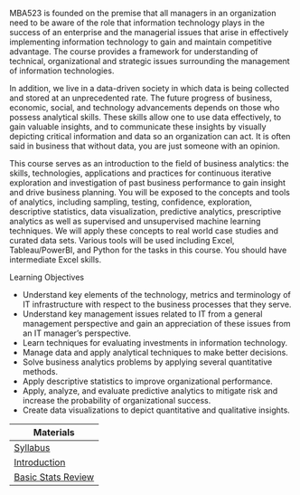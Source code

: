 MBA523 is founded on the premise that all managers in an organization need to be aware
of the role that information technology plays in the success of an enterprise and the
managerial issues that arise in effectively implementing information technology to gain
and maintain competitive advantage. The course provides a framework for understanding
of technical, organizational and strategic issues surrounding the management of
information technologies.

In addition, we live in a data-driven society in which data is being collected and stored at
an unprecedented rate. The future progress of business, economic, social, and technology
advancements depends on those who possess analytical skills. These skills allow one to
use data effectively, to gain valuable insights, and to communicate these insights by
visually depicting critical information and data so an organization can act. It is often said
in business that without data, you are just someone with an opinion.

This course serves as an introduction to the field of business analytics: the skills,
technologies, applications and practices for continuous iterative exploration and
investigation of past business performance to gain insight and drive business planning.
You will be exposed to the concepts and tools of analytics, including sampling, testing,
confidence, exploration, descriptive statistics, data visualization, predictive analytics,
prescriptive analytics as well as supervised and unsupervised machine learning
techniques. We will apply these concepts to real world case studies and curated data sets.
Various tools will be used including Excel, Tableau/PowerBI, and Python for the tasks in
this course. You should have intermediate Excel skills.

Learning Objectives
- Understand key elements of the technology, metrics and terminology of IT
infrastructure with respect to the business processes that they serve.
- Understand key management issues related to IT from a general management
perspective and gain an appreciation of these issues from an IT manager’s
perspective.
- Learn techniques for evaluating investments in information technology.
- Manage data and apply analytical techniques to make better decisions.
- Solve business analytics problems by applying several quantitative methods.
- Apply descriptive statistics to improve organizational performance.
- Apply, analyze, and evaluate predictive analytics to mitigate risk and increase the
probability of organizational success.
- Create data visualizations to depict quantitative and qualitative insights.

|Materials|
|---|
| [Syllabus](https://gannawag.github.io/IR_management_analytics/syllabus.html) |
| [Introduction](https://gannawag.github.io/IR_management_analytics/lectures/Lecture%201%20Introduction.html#/title-slide) |
| [Basic Stats Review](https://gannawag.github.io/IR_management_analytics/lectures/Lecture%202%20Basic%20Stats%20Review.html#/title-slide) |
